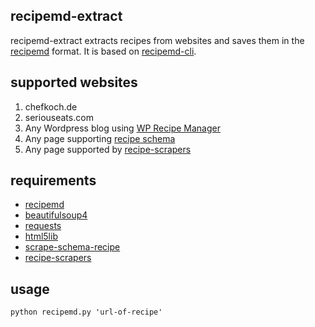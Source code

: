 ## recipemd-extract

recipemd-extract extracts recipes from websites and saves them in the [recipemd](https://github.com/tstehr/recipemd/blob/master/specification.md) format. It is based on [recipemd-cli](https://github.com/dnlvgl/recipemd-cli).

## supported websites

1. chefkoch.de
2. seriouseats.com
3. Any Wordpress blog using [WP Recipe Manager](https://en-ca.wordpress.org/plugins/wp-recipe-manager/)
4. Any page supporting [recipe schema](https://schema.org/Recipe)
5. Any page supported by [recipe-scrapers](https://github.com/hhursev/recipe-scrapers)

## requirements

- [recipemd](https://github.com/tstehr/recipemd)
- [beautifulsoup4](http://www.crummy.com/software/BeautifulSoup/)
- [requests](http://docs.python-requests.org/en/latest/user/install/)
- [html5lib](https://github.com/html5lib/html5lib-python)
- [scrape-schema-recipe](https://github.com/micahcochran/scrape-schema-recipe)
- [recipe-scrapers](https://github.com/hhursev/recipe-scrapers)

## usage

`python recipemd.py 'url-of-recipe'`
